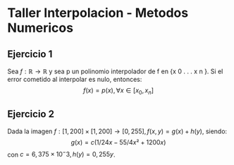 # Taller Interpolacion - Metodos Numericos

## Ejercicio 1

Sea $f : \mathbb{R} \rightarrow \mathbb{R}$ y sea p un polinomio interpolador de f en {x 0 . . . x n }. 
Si el error cometido al interpolar es nulo, entonces:   
$$f(x) = p(x), \forall x \in [x_0, x_n]$$


## Ejercicio 2

Dada la imagen $f : [1, 200] × [1, 200] → [0, 255], f (x, y) = g(x) + h(y)$, siendo:   
$$g(x) = c(1/24x − 55/4 x² + 1200x )$$
con $c = 6,375 × 10^−3, h(y) = 0,255y$.


